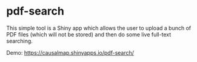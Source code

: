 # pdf-search

This simple tool is a Shiny app which allows the user to upload a bunch of PDF files (which will not be stored) and then do some live full-text searching. 

Demo: https://causalmap.shinyapps.io/pdf-search/
